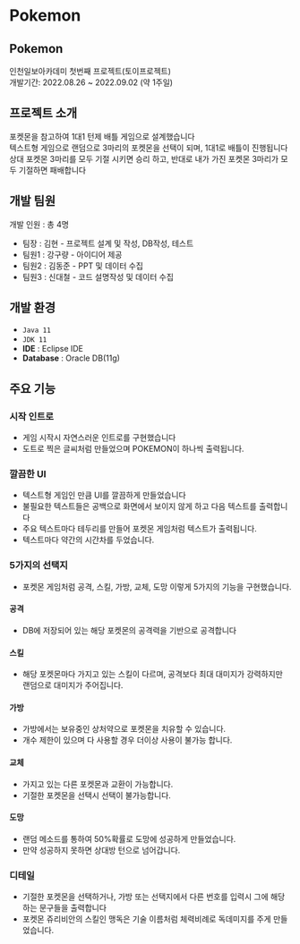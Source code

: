 # Pokemon

## Pokemon
인천일보아카데미 첫번째 프로젝트(토이프로젝트) <br/>
개발기간: 2022.08.26 ~ 2022.09.02 (약 1주일) <br/>

## 프로젝트 소개
포켓몬을 참고하여 1대1 턴제 배틀 게임으로 설계했습니다 <br/>
텍스트형 게임으로 랜덤으로 3마리의 포켓몬을 선택이 되며, 1대1로 배틀이 진행됩니다 <br/>
상대 포켓몬 3마리를 모두 기절 시키면 승리 하고, 반대로 내가 가진 포켓몬 3마리가 모두 기절하면 패배합니다 <br/>

## 개발 팀원
개발 인원 : 총 4명 <br/>
 - 팀장 : 김현 - 프로젝트 설계 및 작성, DB작성, 테스트 <br/>
 - 팀원1 : 강구량 - 아이디어 제공 <br/>
 - 팀원2 : 김동준 - PPT 및 데이터 수집 <br/>
 - 팀원3 : 신대철 - 코드 설명작성 및 데이터 수집 <br/>

## 개발 환경
 - `Java 11`
 - `JDK 11`
 - **IDE** : Eclipse IDE
 - **Database** : Oracle DB(11g)

## 주요 기능
### 시작 인트로
 - 게임 시작시 자연스러운 인트로를 구현했습니다
 - 도트로 찍은 글씨처럼 만들었으며 POKEMON이 하나씩 출력됩니다.

### 깔끔한 UI
 - 텍스트형 게임인 만큼 UI를 깔끔하게 만들었습니다
 - 불필요한 텍스트들은 공백으로 화면에서 보이지 않게 하고 다음 텍스트를 출력합니다
 - 주요 텍스트마다 테두리를 만들어 포켓몬 게임처럼 텍스트가 출력됩니다.
 - 텍스트마다 약간의 시간차를 두었습니다.
 
### 5가지의 선택지
 - 포켓몬 게임처럼 공격, 스킬, 가방, 교체, 도망 이렇게 5가지의 기능을 구현했습니다.
 #### 공격
  - DB에 저장되어 있는 해당 포켓몬의 공격력을 기반으로 공격합니다
 #### 스킬
  - 해당 포켓몬마다 가지고 있는 스킬이 다르며, 공격보다 최대 대미지가 강력하지만 랜덤으로 대미지가 주어집니다. 
 #### 가방
  - 가방에서는 보유중인 상처약으로 포켓몬을 치유할 수 있습니다.
  - 개수 제한이 있으며 다 사용할 경우 더이상 사용이 불가능 합니다.
 #### 교체
  - 가지고 있는 다른 포켓몬과 교환이 가능합니다.
  - 기절한 포켓몬을 선택시 선택이 불가능합니다.
 #### 도망
 - 랜덤 메소드를 통하여 50%확률로 도망에 성공하게 만들었습니다.
 - 만약 성공하지 못하면 상대방 턴으로 넘어갑니다.
### 디테일
 - 기절한 포켓몬을 선택하거나, 가방 또는 선택지에서 다른 번호를 입력시 그에 해당하는 문구들을 출력합니다
 - 포켓몬 쥬리비안의 스킬인 맹독은 기술 이름처럼 체력비례로 독데미지를 주게 만들었습니다.


